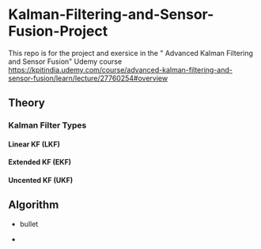 # Kalman-Filtering-and-Sensor-Fusion-Project
This repo is for the project and exersice in the " Advanced Kalman Filtering and Sensor Fusion" Udemy course
https://kpitindia.udemy.com/course/advanced-kalman-filtering-and-sensor-fusion/learn/lecture/27760254#overview

## Theory
### Kalman Filter Types
#### Linear KF (LKF)
#### Extended KF (EKF)
#### Uncented KF (UKF)

## Algorithm

* bullet

* 
